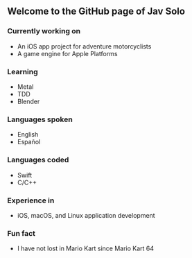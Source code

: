 <!--
**jav-solo/jav-solo** is a ✨ _special_ ✨ repository because its `README.md` (this file) appears on your GitHub profile.

Here are some ideas to get you started:

- 🔭 I’m currently working on ...
- 🌱 I’m currently learning ...
- 👯 I’m looking to collaborate on ...
- 🤔 I’m looking for help with ...
- 💬 Ask me about ...
- 📫 How to reach me: ...
- 😄 Pronouns: ...
- ⚡ Fun fact: ...
-->

## Welcome to the GitHub page of Jav Solo

### Currently working on
- An iOS app project for adventure motorcyclists
- A game engine for Apple Platforms

### Learning
- Metal
- TDD
- Blender

### Languages spoken
- English
- Español

### Languages coded
- Swift
- C/C++

### Experience in
- iOS, macOS, and Linux application development

### Fun fact
- I have not lost in Mario Kart since Mario Kart 64
